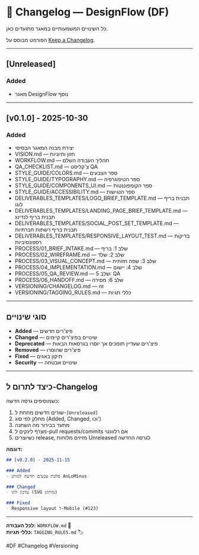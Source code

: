 # 📝 Changelog — DesignFlow (DF)

כל השינויים המשמעותיים במאגר מתועדים כאן.

הפורמט מבוסס על [Keep a Changelog](https://keepachangelog.com/he/1.0.0/).

---

## [Unreleased]

### Added
- מאגר DesignFlow נוסף

---

## [v0.1.0] - 2025-10-30

### Added
- יצירת מבנה המאגר הבסיסי
- VISION.md — חזון וחיוניות
- WORKFLOW.md — תהליך העבודה השלם
- QA_CHECKLIST.md — צ'קליסט QA
- STYLE_GUIDE/COLORS.md — ספר הצבעים
- STYLE_GUIDE/TYPOGRAPHY.md — ספר הטיפוגרפיה
- STYLE_GUIDE/COMPONENTS_UI.md — ספר הקומפוננטות
- STYLE_GUIDE/ACCESSIBILITY.md — ספר הנגישות
- DELIVERABLES_TEMPLATES/LOGO_BRIEF_TEMPLATE.md — תבנית בריף לוגו
- DELIVERABLES_TEMPLATES/LANDING_PAGE_BRIEF_TEMPLATE.md — תבנית בריף לנדינג
- DELIVERABLES_TEMPLATES/SOCIAL_POST_SET_TEMPLATE.md — תבנית בריף רשתות חברתיות
- DELIVERABLES_TEMPLATES/RESPONSIVE_LAYOUT_TEST.md — בדיקות רספונסיביות
- PROCESS/01_BRIEF_INTAKE.md — שלב 1: בריף
- PROCESS/02_WIREFRAME.md — שלב 2: שלד
- PROCESS/03_VISUAL_CONCEPT.md — שלב 3: שפה חזותית
- PROCESS/04_IMPLEMENTATION.md — שלב 4: יישום
- PROCESS/05_QA_REVIEW.md — שלב 5: QA
- PROCESS/06_HANDOFF.md — שלב 6: מסירה
- VERSIONING/CHANGELOG.md — זה
- VERSIONING/TAGGING_RULES.md — כללי תגיות

---

## סוגי שינויים

- **Added** — פיצ'רים חדשים
- **Changed** — שינויים בפיצ'רים קיימים
- **Deprecated** — פיצ'רים שעדיין תומכים אך יוסרו בגרסאות הבאות
- **Removed** — פיצ'רים שהוסרו
- **Fixed** — תיקון באגים
- **Security** — שינויים אבטחה

---

## כיצד לתרום ל-Changelog

כשמוסיפים גרסה חדשה:

1. שורים חדשים מתחת ל-`[Unreleased]`
2. מחלק לפי סוג (Added, Changed, וכו')
3. מתעד בבירור מה השתנה
4. מצרף לינקים ל-pull requests/commits אם רלוונטי
5. כשיוצרים release, מזיזים מלוחות Unreleased לגרסה החדשה

**דוגמה:**

```markdown
## [v0.2.0] - 2025-11-15

### Added
- פלטת צבעים חדשה למותג AnLoMinus

### Changed
- עדכון לוגו (SVG מותקן)

### Fixed
- Responsive layout ל-Mobile (#123)
```

---

**לכל העבודה:** `WORKFLOW.md` 🔄  
**כללי תגיות:** `TAGGING_RULES.md` 🏷

#DF #Changelog #Versioning

